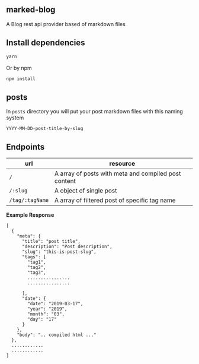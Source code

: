## marked-blog

A Blog rest api provider based of markdown files

## Install dependencies

```bash
yarn
```

Or by npm

```bash
npm install
```

## posts

In `posts` directory you will put your post markdown files with this naming system

```
YYYY-MM-DD-post-title-by-slug
```

## Endpoints

| url             | resource                                             |
| --------------- | ---------------------------------------------------- |
| `/`             | A array of posts with meta and compiled post content |
| `/:slug`        | A object of single post                              |
| `/tag/:tagName` | A array of filtered post of specific tag name        |

**Example Response**

```
[
  {
    "meta": {
      "title": "post title",
      "description": "Post description",
      "slug": "this-is-post-slug",
      "tags": [
        "tag1",
        "tag2",
        "tag3",
        ................
        ................

      ],
      "date": {
        "date": "2019-03-17",
        "year": "2019",
        "month": "03",
        "day": "17"
      }
    },
    "body": ".. compiled html ..."
  },
  ............
  ............
]
```

